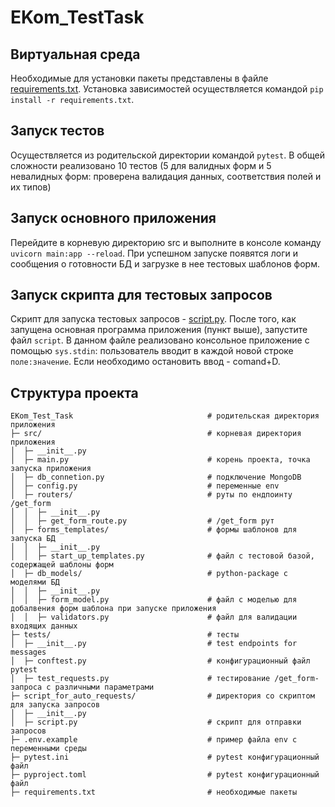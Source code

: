 # EKom_TestTask

## Виртуальная среда
Необходимые для установки пакеты представлены в файле [requirements.txt](https://github.com/Anastasiia-Pov/EKom_TestTask/blob/main/requirements.txt). 
Установка зависимостей осуществляется командой `pip install -r requirements.txt`.

## Запуск тестов
Осуществляется из родительской директории командой `pytest`.
В общей сложности реализовано 10 тестов (5 для валидных форм и 5 невалидных форм: проверена валидация данных, соответствия полей и их типов)

## Запуск основного приложения
Перейдите в корневую директорию src и выполните в консоле команду `uvicorn main:app --reload`.
При успешном запуске появятся логи и сообщения о готовности БД и загрузке в нее тестовых шаблонов форм.

## Запуск скрипта для тестовых запросов
Скрипт для запуска тестовых запросов - [script.py](https://github.com/Anastasiia-Pov/EKom_TestTask/blob/main/script_for_auto_requests/script.py).
После того, как запущена основная программа приложения (пункт выше), запустите файл `script`.
В данном файле реализовано консольное приложение с помощью `sys.stdin`: пользователь вводит в каждой новой строке `поле:значение`.
Если необходимо остановить ввод - comand+D. 

## Структура проекта
```
EKom_Test_Task                              # родительская директория приложения
├─ src/                                     # корневая директория приложения                           
│  ├─ __init__.py                           
│  ├─ main.py                               # корень проекта, точка запуска приложения
│  ├─ db_connetion.py                       # подключение MongoDB
│  ├─ config.py                             # переменные env
│  ├─ routers/                              # руты по ендпоинту /get_form
│  │  ├─ __init__.py                        
│  │  ├─ get_form_route.py                  # /get_form рут 
│  ├─ forms_templates/                      # формы шаблонов для запуска БД
│  │  ├─ __init__.py                                                   
│  │  ├─ start_up_templates.py              # файл с тестовой базой, содержащей шаблоны форм
│  ├─ db_models/                            # python-package с моделями БД
│  │  ├─ __init__.py                                                   
│  │  ├─ form_model.py                      # файл с моделью для добалвения форм шаблона при запуске приложения
│  │  ├─ validators.py                      # файл для валидации входящих данных
├─ tests/                                   # тесты
│  ├─ __init__.py                           # test endpoints for messages
│  ├─ conftest.py                           # конфигурационный файл pytest
│  ├─ test_requests.py                      # тестирование /get_form-запроса с различными параметрами
├─ script_for_auto_requests/                # директория со скриптом для запуска запросов
│  ├─ __init__.py
│  ├─ script.py                             # скрипт для отправки запросов
├─ .env.example                             # пример файла env с переменными среды
├─ pytest.ini                               # pytest конфигурационный файл
├─ pyproject.toml                           # pytest конфигурационный файл
├─ requirements.txt                         # необходимые пакеты
```
